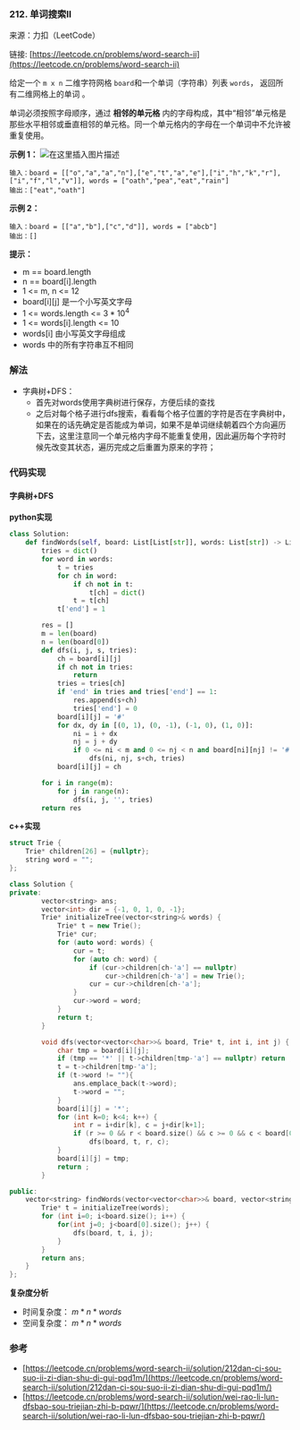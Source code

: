 ### 212. 单词搜索II
来源：力扣（LeetCode）

链接: [https://leetcode.cn/problems/word-search-ii](https://leetcode.cn/problems/word-search-ii)

给定一个 `m x n` 二维字符网格 `board`和一个单词（字符串）列表 `words`， 返回所有二维网格上的单词 。

单词必须按照字母顺序，通过 **相邻的单元格** 内的字母构成，其中“相邻”单元格是那些水平相邻或垂直相邻的单元格。同一个单元格内的字母在一个单词中不允许被重复使用。

 

**示例 1：**
![在这里插入图片描述](https://img-blog.csdnimg.cn/6d6587bb73164b62af5943a52fb53442.png)
```
输入：board = [["o","a","a","n"],["e","t","a","e"],["i","h","k","r"],["i","f","l","v"]], words = ["oath","pea","eat","rain"]
输出：["eat","oath"]
```

**示例 2：**
```
输入：board = [["a","b"],["c","d"]], words = ["abcb"]
输出：[]
```

**提示：**
* m == board.length
* n == board[i].length
* 1 <= m, n <= 12
* board[i][j] 是一个小写英文字母
* 1 <= words.length <= $3 * 10^4$
* 1 <= words[i].length <= 10
* words[i] 由小写英文字母组成
* words 中的所有字符串互不相同


### 解法
* 字典树+DFS：
	* 首先对words使用字典树进行保存，方便后续的查找
	* 之后对每个格子进行dfs搜索，看看每个格子位置的字符是否在字典树中，如果在的话先确定是否能成为单词，如果不是单词继续朝着四个方向遍历下去，这里注意同一个单元格内字母不能重复使用，因此遍历每个字符时候先改变其状态，遍历完成之后重置为原来的字符；
### 代码实现
#### 字典树+DFS
**python实现**
```python
class Solution:
    def findWords(self, board: List[List[str]], words: List[str]) -> List[str]:
        tries = dict()
        for word in words:
            t = tries
            for ch in word:
                if ch not in t:
                    t[ch] = dict()
                t = t[ch]
            t['end'] = 1

        res = []
        m = len(board)
        n = len(board[0])
        def dfs(i, j, s, tries):
            ch = board[i][j]
            if ch not in tries:
                return
            tries = tries[ch]
            if 'end' in tries and tries['end'] == 1:
                res.append(s+ch)
                tries['end'] = 0
            board[i][j] = '#'
            for dx, dy in [(0, 1), (0, -1), (-1, 0), (1, 0)]:
                ni = i + dx
                nj = j + dy
                if 0 <= ni < m and 0 <= nj < n and board[ni][nj] != '#':
                    dfs(ni, nj, s+ch, tries)
            board[i][j] = ch

        for i in range(m):
            for j in range(n):
                dfs(i, j, '', tries)
        return res
```


**c++实现**
```cpp
struct Trie {
    Trie* children[26] = {nullptr};
    string word = "";
};

class Solution {
private:
        vector<string> ans;
        vector<int> dir = {-1, 0, 1, 0, -1};
        Trie* initializeTree(vector<string>& words) {
            Trie* t = new Trie();
            Trie* cur;
            for (auto word: words) {
                cur = t;
                for (auto ch: word) {
                    if (cur->children[ch-'a'] == nullptr)
                        cur->children[ch-'a'] = new Trie();
                    cur = cur->children[ch-'a'];
                }
                cur->word = word;
            }
            return t;
        }

        void dfs(vector<vector<char>>& board, Trie* t, int i, int j) {
            char tmp = board[i][j];
            if (tmp == '*' || t->children[tmp-'a'] == nullptr) return ;
            t = t->children[tmp-'a'];
            if (t->word != ""){
                ans.emplace_back(t->word);
                t->word = "";
            }
            board[i][j] = '*';
            for (int k=0; k<4; k++) {
                int r = i+dir[k], c = j+dir[k+1];
                if (r >= 0 && r < board.size() && c >= 0 && c < board[0].size())
                    dfs(board, t, r, c);
            }
            board[i][j] = tmp;
            return ;
        }

public:
    vector<string> findWords(vector<vector<char>>& board, vector<string>& words) {
        Trie* t = initializeTree(words);
        for (int i=0; i<board.size(); i++) {
            for(int j=0; j<board[0].size(); j++) {
                dfs(board, t, i, j);
            }
        }
        return ans;
    }
};
```


**复杂度分析**
* 时间复杂度： $m*n*words$ 
* 空间复杂度： $m*n*words$

### 参考
* [https://leetcode.cn/problems/word-search-ii/solution/212dan-ci-sou-suo-ii-zi-dian-shu-di-gui-pqd1m/](https://leetcode.cn/problems/word-search-ii/solution/212dan-ci-sou-suo-ii-zi-dian-shu-di-gui-pqd1m/)
* [https://leetcode.cn/problems/word-search-ii/solution/wei-rao-li-lun-dfsbao-sou-triejian-zhi-b-pqwr/](https://leetcode.cn/problems/word-search-ii/solution/wei-rao-li-lun-dfsbao-sou-triejian-zhi-b-pqwr/)